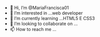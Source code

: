 - 👋 Hi, I’m @MariaFrancisca01
- 👀 I’m interested in ...web developer
- 🌱 I’m currently learning ...HTML5 E CSS3
- 💞️ I’m looking to collaborate on ...
- 📫 How to reach me ...

<!---
MariaFrancisca01/MariaFrancisca01 is a ✨ special ✨ repository because its `README.md` (this file) appears on your GitHub profile.
You can click the Preview link to take a look at your changes.
--->
